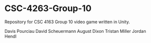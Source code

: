 # CSC-4263-Group-10
Repository for CSC 4163 Group 10 video game written in Unity. 

Davis Pourciau
David Scheuermann
August Dixon
Tristan Miller
Jordan Hendl
